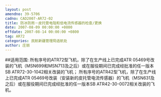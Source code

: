 ```yaml
---
layout: post
amendno: 39-5706
cadno: CAD2007-AR72-02
title: 防冰防雨－皮托管电阻和低电流传感器的检查/更换
date: 2007-08-09 00:00:00 +0800
effdate: 2007-08-14 00:00:00 +0800
tag: AR72
categories: 民航新疆管理局适航处
author: 庄丽
---
```


##适用范围:
所有序号的ATR72型飞机，除了在生产线上已完成ATR 05469号改装的飞机（MSN699和MSN713及之后）或在服役期间已完成经批准的任一版本SB ATR72-30-1042相关改装的飞机；
所有序号的ATR42型飞机，除了在生产线上已完成ATR 05469号改装（安装新的皮托管电流传感器）的飞机（MSN631及之后）或在服役期间已完成经批准的任一版本SB ATR42-30-0072相关改装的飞机。

